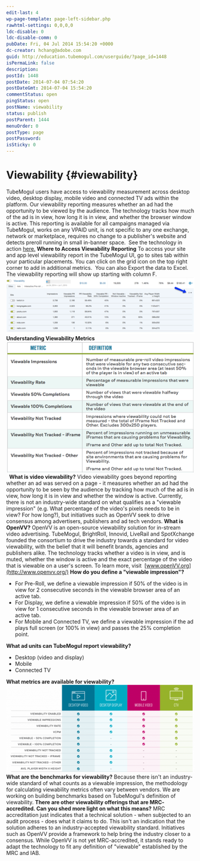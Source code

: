 ```yaml
---
edit-last: 4
wp-page-template: page-left-sidebar.php
rawhtml-settings: 0,0,0,0
ldc-disable: 0
ldc-disable-comm: 0
pubDate: Fri, 04 Jul 2014 15:54:20 +0000
dc-creator: hchang@adobe.com
guid: http://education.tubemogul.com/userguide/?page_id=1448
isPermaLink: false
description: 
postId: 1448
postDate: 2014-07-04 07:54:20
postDateGmt: 2014-07-04 15:54:20
commentStatus: open
pingStatus: open
postName: viewability
status: publish
postParent: 1444
menuOrder: 0
postType: page
postPassword: 
isSticky: 0
---
```


# Viewability {#viewability}

TubeMogul users have access to&nbsp;viewability measurement across desktop video, desktop display, mobile video and connected TV ads within the platform. Our&nbsp;viewability reporting measures whether an ad had the opportunity to be viewed by the audience. The technology tracks how much of the ad is in view, how long it is in view, and whether the browser window is active. This reporting is available for all campaigns managed via TubeMogul, works on any VPAID unit, is not specific to any one exchange, network or marketplace, requires no change to a publisher's website and detects preroll running in small in-banner space.&nbsp;&nbsp;See the technology in action [here.](http://playtime.tubemogul.com/demo/viewability/index.html)
**Where to Access Viewability Reporting** To access your site and app level viewability report in the TubeMogul UI, go to sites tab within your particular placements. You can click on the grid icon on the top right corner to add in additional metrics. &nbsp;You can also Export the data to Excel. The viewability reporting will show up starting with column F. [ ![Sites](assets/sites-1024x308.png)](assets/sites.png) **Understanding Viewability Metrics&nbsp;** [ ![2015-08-21_1541](assets/2015-08-21-1541.png)](assets/2015-08-21-1541.png) &nbsp; **What is video viewability?** Video viewability goes beyond reporting whether an ad was served on a page - it measures whether an ad had the opportunity to be seen by the audience by tracking how much of the ad is in view, how long it is in view and whether the window is active. Currently, there is not an industry-wide standard on what qualifies as a "viewable impression" (e.g. What percentage of the video's pixels needs to be in view? For how long?), but initiatives such as OpenVV seek to drive consensus among advertisers, publishers and ad tech vendors. **What is OpenVV?** OpenVV is an open-source viewability solution for in-stream video advertising. TubeMogul, BrightRoll, Innovid, LiveRail and SpotXchange founded the consortium to drive the industry towards a standard for video viewability, with the belief that it will benefit brands, agencies and publishers alike. The technology tracks whether a video is in view, and is muted, whether the window is active and the exact percentage of the video that is viewable on a user's screen. To learn more, visit&nbsp; [www.openVV.org](http://www.openvv.org/) **How do you define a "viewable impression"?**

* For Pre-Roll, we define a viewable impression if 50% of the video is in view for 2 consecutive seconds in the viewable browser area of an active tab.
* For Display,&nbsp;we define a viewable impression if&nbsp;50% of the video is in view for 1 consecutive seconds in the viewable browser area of an active tab.
* For Mobile and Connected TV, we define a viewable impression if the ad plays full screen (or 100% in view) and passes the 25% completion point.

**What ad units can TubeMogul report viewability?**

* Desktop (video and display)
* Mobile
* Connected TV

**What metrics are available for viewability?** [ ![cross screen viewability metrics](assets/cross-screen-viewability-metrics-1024x478.png)](assets/cross-screen-viewability-metrics.png) **What are the benchmarks for viewability?** Because there isn't an industry-wide standard of what counts as a viewable impression, the methodology for calculating viewability metrics often vary between vendors. We are working on building benchmarks based on TubeMogul's definition of viewability. **There are other viewability offerings that are MRC- accredited. Can you shed more light on what this means?** MRC accreditation just indicates that a technical solution - when subjected to an audit process - does what it claims to do. This isn't an indication that the solution adheres to an industry-accepted viewability standard. Initiatives such as OpenVV provide a framework to help bring the industry closer to a consensus. While OpenVV is not yet MRC-accredited, it stands ready to adapt the technology to fit any definition of "viewable" established by the MRC and IAB. 